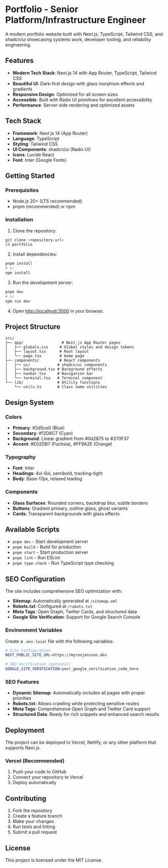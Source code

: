 # Portfolio - Senior Platform/Infrastructure Engineer

A modern portfolio website built with Next.js, TypeScript, Tailwind CSS, and shadcn/ui showcasing systems work, developer tooling, and reliability engineering.

## Features

- **Modern Tech Stack**: Next.js 14 with App Router, TypeScript, Tailwind CSS
- **Beautiful UI**: Dark-first design with glass morphism effects and gradients
- **Responsive Design**: Optimized for all screen sizes
- **Accessible**: Built with Radix UI primitives for excellent accessibility
- **Performance**: Server-side rendering and optimized assets

## Tech Stack

- **Framework**: Next.js 14 (App Router)
- **Language**: TypeScript
- **Styling**: Tailwind CSS
- **UI Components**: shadcn/ui (Radix UI)
- **Icons**: Lucide React
- **Font**: Inter (Google Fonts)

## Getting Started

### Prerequisites

- Node.js 20+ (LTS recommended)
- pnpm (recommended) or npm

### Installation

1. Clone the repository:

```bash
git clone <repository-url>
cd portfolio
```

2. Install dependencies:

```bash
pnpm install
# or
npm install
```

3. Run the development server:

```bash
pnpm dev
# or
npm run dev
```

4. Open [http://localhost:3000](http://localhost:3000) in your browser.

## Project Structure

```
src/
├── app/                 # Next.js App Router pages
│   ├── globals.css     # Global styles and design tokens
│   ├── layout.tsx      # Root layout
│   └── page.tsx        # Home page
├── components/         # React components
│   ├── ui/            # shadcn/ui components
│   ├── background.tsx # Background effects
│   ├── navbar.tsx     # Navigation bar
│   └── terminal.tsx   # Terminal component
└── lib/               # Utility functions
    └── utils.ts       # Class name utilities
```

## Design System

### Colors

- **Primary**: #2d5ce0 (Blue)
- **Secondary**: #12D6C7 (Cyan)
- **Background**: Linear gradient from #0d2875 to #370F37
- **Accent**: #E02DB7 (Fuchsia), #FF9A2E (Orange)

### Typography

- **Font**: Inter
- **Headings**: 4xl-6xl, semibold, tracking-tight
- **Body**: Base-17px, relaxed leading

### Components

- **Glass Surfaces**: Rounded corners, backdrop blur, subtle borders
- **Buttons**: Gradient primary, outline glass, ghost variants
- **Cards**: Transparent backgrounds with glass effects

## Available Scripts

- `pnpm dev` - Start development server
- `pnpm build` - Build for production
- `pnpm start` - Start production server
- `pnpm lint` - Run ESLint
- `pnpm type-check` - Run TypeScript type checking

## SEO Configuration

The site includes comprehensive SEO optimization with:

- **Sitemap**: Automatically generated at `/sitemap.xml`
- **Robots.txt**: Configured at `/robots.txt`
- **Meta Tags**: Open Graph, Twitter Cards, and structured data
- **Google Site Verification**: Support for Google Search Console

### Environment Variables

Create a `.env.local` file with the following variables:

```bash
# Site Configuration
NEXT_PUBLIC_SITE_URL=https://myronjanssen.dev

# SEO Verification (optional)
GOOGLE_SITE_VERIFICATION=your_google_verification_code_here
```

### SEO Features

- **Dynamic Sitemap**: Automatically includes all pages with proper priorities
- **Robots.txt**: Allows crawling while protecting sensitive routes
- **Meta Tags**: Comprehensive Open Graph and Twitter Card support
- **Structured Data**: Ready for rich snippets and enhanced search results

## Deployment

The project can be deployed to Vercel, Netlify, or any other platform that supports Next.js.

### Vercel (Recommended)

1. Push your code to GitHub
2. Connect your repository to Vercel
3. Deploy automatically

## Contributing

1. Fork the repository
2. Create a feature branch
3. Make your changes
4. Run tests and linting
5. Submit a pull request

## License

This project is licensed under the MIT License.
